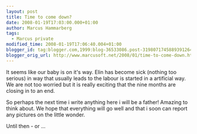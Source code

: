 ```yaml
---
layout: post
title: Time to come down?
date: 2008-01-19T17:03:00.000+01:00
author: Marcus Hammarberg
tags:
  - Marcus private
modified_time: 2008-01-19T17:06:40.004+01:00
blogger_id: tag:blogger.com,1999:blog-36533086.post-3198071745889391264
blogger_orig_url: http://www.marcusoft.net/2008/01/time-to-come-down.html
---
```


It seems
like our baby is on it's way. Elin has become sick (nothing too serious)
in way that usually leads to the labour is started in a artificial way.
We are not too worried but it is really exciting that the nine months
are closing in to an end.

So perhaps the next time i write anything here i will be a father!
Amazing to think about. We hope that everything will go well and that i
soon can report any pictures on the little wonder.

Until then - or ...
